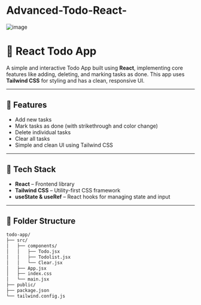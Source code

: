 # Advanced-Todo-React-
![image](https://github.com/user-attachments/assets/e04b9bb5-d989-49ff-8d49-7494fc6ec4c6)


# 📝 React Todo App

A simple and interactive Todo App built using **React**, implementing core features like adding, deleting, and marking tasks as done. This app uses **Tailwind CSS** for styling and has a clean, responsive UI.

---

## 🚀 Features

- Add new tasks
- Mark tasks as done (with strikethrough and color change)
- Delete individual tasks
- Clear all tasks
- Simple and clean UI using Tailwind CSS

---

## 🔧 Tech Stack

- **React** – Frontend library
- **Tailwind CSS** – Utility-first CSS framework
- **useState & useRef** – React hooks for managing state and input

---

## 📁 Folder Structure

```bash
todo-app/
├── src/
│   ├── components/
│   │   ├── Todo.jsx
│   │   ├── Todolist.jsx
│   │   └── Clear.jsx
│   ├── App.jsx
│   ├── index.css
│   └── main.jsx
├── public/
├── package.json
└── tailwind.config.js
